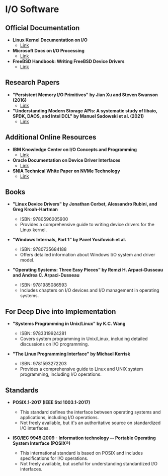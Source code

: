 # I/O Software
## Official Documentation
- **Linux Kernel Documentation on I/O**
  - [Link](https://www.kernel.org/doc/html/latest/driver-api/index.html)
- **Microsoft Docs on I/O Processing**
  - [Link](https://learn.microsoft.com/en-us/windows-hardware/drivers/kernel/i-o-processing)
- **FreeBSD Handbook: Writing FreeBSD Device Drivers**
  - [Link](https://docs.freebsd.org/en/books/developers-handbook/driverbasics/)

## Research Papers
- **"Persistent Memory I/O Primitives" by Jian Xu and Steven Swanson (2016)**
  - [Link](https://dl.acm.org/doi/10.1145/2954679.2872365)
- **"Understanding Modern Storage APIs: A systematic study of libaio, SPDK, DAOS, and Intel DCL" by Manuel Sadowski et al. (2021)**
  - [Link](https://dl.acm.org/doi/10.1145/3458336.3465285)

## Additional Online Resources
- **IBM Knowledge Center on I/O Concepts and Programming**
  - [Link](https://www.ibm.com/docs/en/zos/2.4.0?topic=programming-io-concepts)
- **Oracle Documentation on Device Driver Interfaces**
  - [Link](https://docs.oracle.com/cd/E19253-01/816-4854/6mb1gq3vh/index.html)
- **SNIA Technical White Paper on NVMe Technology**
  - [Link](https://www.snia.org/education/what-is-nvme)

## Books
- **"Linux Device Drivers" by Jonathan Corbet, Alessandro Rubini, and Greg Kroah-Hartman**
  - ISBN: 9780596005900
  - Provides a comprehensive guide to writing device drivers for the Linux kernel.

- **"Windows Internals, Part 1" by Pavel Yosifovich et al.**
  - ISBN: 9780735684188
  - Offers detailed information about Windows I/O system and driver model.

- **"Operating Systems: Three Easy Pieces" by Remzi H. Arpaci-Dusseau and Andrea C. Arpaci-Dusseau**
  - ISBN: 9781985086593
  - Includes chapters on I/O devices and I/O management in operating systems.

## For Deep Dive into Implementation
- **"Systems Programming in Unix/Linux" by K.C. Wang**
  - ISBN: 9783319924281
  - Covers system programming in Unix/Linux, including detailed discussions on I/O programming.

- **"The Linux Programming Interface" by Michael Kerrisk**
  - ISBN: 9781593272203
  - Provides a comprehensive guide to Linux and UNIX system programming, including I/O operations.

## Standards
- **POSIX.1-2017 (IEEE Std 1003.1-2017)**
  - This standard defines the interface between operating systems and applications, including I/O operations.
  - Not freely available, but it's an authoritative source on standardized I/O interfaces.

- **ISO/IEC 9945:2009 - Information technology -- Portable Operating System Interface (POSIX®)**
  - This international standard is based on POSIX and includes specifications for I/O operations.
  - Not freely available, but useful for understanding standardized I/O interfaces.

